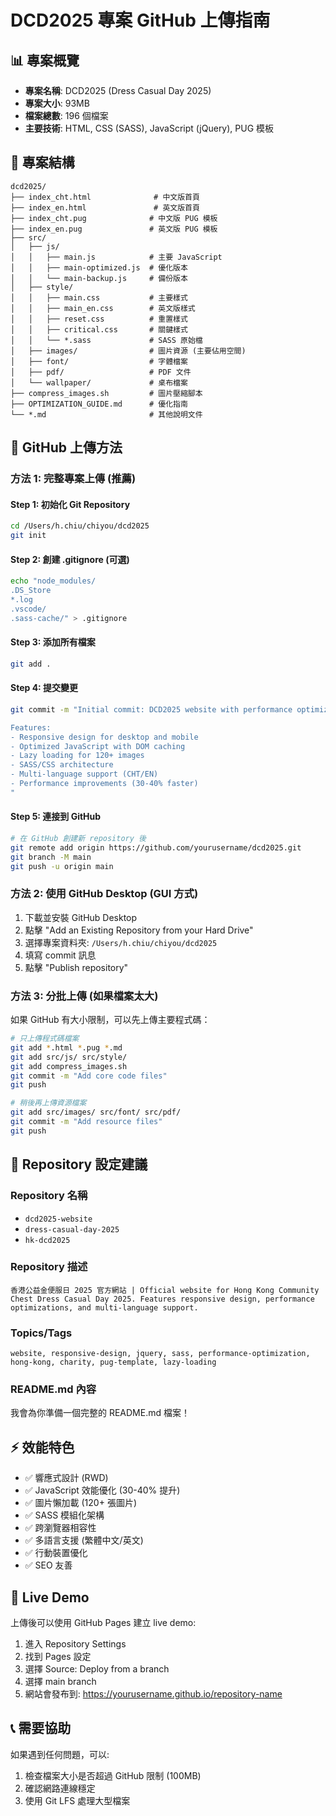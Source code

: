 # DCD2025 專案 GitHub 上傳指南

## 📊 專案概覽
- **專案名稱**: DCD2025 (Dress Casual Day 2025)
- **專案大小**: 93MB
- **檔案總數**: 196 個檔案
- **主要技術**: HTML, CSS (SASS), JavaScript (jQuery), PUG 模板

## 📁 專案結構
```
dcd2025/
├── index_cht.html              # 中文版首頁
├── index_en.html               # 英文版首頁
├── index_cht.pug              # 中文版 PUG 模板
├── index_en.pug               # 英文版 PUG 模板
├── src/
│   ├── js/
│   │   ├── main.js            # 主要 JavaScript
│   │   ├── main-optimized.js  # 優化版本
│   │   └── main-backup.js     # 備份版本
│   ├── style/
│   │   ├── main.css           # 主要樣式
│   │   ├── main_en.css        # 英文版樣式
│   │   ├── reset.css          # 重置樣式
│   │   ├── critical.css       # 關鍵樣式
│   │   └── *.sass             # SASS 原始檔
│   ├── images/                # 圖片資源 (主要佔用空間)
│   ├── font/                  # 字體檔案
│   ├── pdf/                   # PDF 文件
│   └── wallpaper/             # 桌布檔案
├── compress_images.sh         # 圖片壓縮腳本
├── OPTIMIZATION_GUIDE.md      # 優化指南
└── *.md                       # 其他說明文件
```

## 🚀 GitHub 上傳方法

### 方法 1: 完整專案上傳 (推薦)

#### Step 1: 初始化 Git Repository
```bash
cd /Users/h.chiu/chiyou/dcd2025
git init
```

#### Step 2: 創建 .gitignore (可選)
```bash
echo "node_modules/
.DS_Store
*.log
.vscode/
.sass-cache/" > .gitignore
```

#### Step 3: 添加所有檔案
```bash
git add .
```

#### Step 4: 提交變更
```bash
git commit -m "Initial commit: DCD2025 website with performance optimizations

Features:
- Responsive design for desktop and mobile
- Optimized JavaScript with DOM caching
- Lazy loading for 120+ images
- SASS/CSS architecture
- Multi-language support (CHT/EN)
- Performance improvements (30-40% faster)
"
```

#### Step 5: 連接到 GitHub
```bash
# 在 GitHub 創建新 repository 後
git remote add origin https://github.com/yourusername/dcd2025.git
git branch -M main
git push -u origin main
```

### 方法 2: 使用 GitHub Desktop (GUI 方式)
1. 下載並安裝 GitHub Desktop
2. 點擊 "Add an Existing Repository from your Hard Drive"
3. 選擇專案資料夾: `/Users/h.chiu/chiyou/dcd2025`
4. 填寫 commit 訊息
5. 點擊 "Publish repository"

### 方法 3: 分批上傳 (如果檔案太大)
如果 GitHub 有大小限制，可以先上傳主要程式碼：

```bash
# 只上傳程式碼檔案
git add *.html *.pug *.md
git add src/js/ src/style/ 
git add compress_images.sh
git commit -m "Add core code files"
git push

# 稍後再上傳資源檔案
git add src/images/ src/font/ src/pdf/
git commit -m "Add resource files"
git push
```

## 📝 Repository 設定建議

### Repository 名稱
- `dcd2025-website`
- `dress-casual-day-2025`
- `hk-dcd2025`

### Repository 描述
```
香港公益金便服日 2025 官方網站 | Official website for Hong Kong Community Chest Dress Casual Day 2025. Features responsive design, performance optimizations, and multi-language support.
```

### Topics/Tags
```
website, responsive-design, jquery, sass, performance-optimization, hong-kong, charity, pug-template, lazy-loading
```

### README.md 內容
我會為你準備一個完整的 README.md 檔案！

## ⚡ 效能特色
- ✅ 響應式設計 (RWD)
- ✅ JavaScript 效能優化 (30-40% 提升)
- ✅ 圖片懶加載 (120+ 張圖片)
- ✅ SASS 模組化架構
- ✅ 跨瀏覽器相容性
- ✅ 多語言支援 (繁體中文/英文)
- ✅ 行動裝置優化
- ✅ SEO 友善

## 🔗 Live Demo
上傳後可以使用 GitHub Pages 建立 live demo:
1. 進入 Repository Settings
2. 找到 Pages 設定
3. 選擇 Source: Deploy from a branch
4. 選擇 main branch
5. 網站會發布到: https://yourusername.github.io/repository-name

## 📞 需要協助
如果遇到任何問題，可以:
1. 檢查檔案大小是否超過 GitHub 限制 (100MB)
2. 確認網路連線穩定
3. 使用 Git LFS 處理大型檔案
